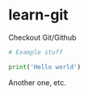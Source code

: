 # learn-git
Checkout Git/Github

```python
# Example stuff

print('Hello world')

```

Another one, etc.